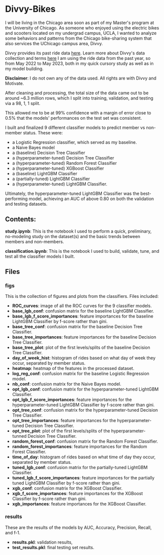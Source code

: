 # Divvy-Bikes
I will be living in the Chicago area soon as part of my Master's program at the University of Chicago. As someone who enjoyed using the electric bikes and scooters located on my undergrad campus, UCLA, I wanted to analyze some behaviors and patterns from the Chicago bike-sharing system that also services the UChicago campus area, Divvy.

Divvy provides its past ride data [here](https://divvy-tripdata.s3.amazonaws.com/index.html). Learn more about Divvy's data collection and terms [here](https://divvybikes.com/system-data) I am using the ride data from the past year, so from May 2022 to May 2023, both in my quick cursory study as well as in my model building.

**Disclaimer**: I do not own any of the data used. All rights are with Divvy and Motivate.

After cleaning and processing, the total size of the data came out to be around ~6.3 million rows, which I split into training, validation, and testing via a 98, 1, 1 split.

This allowed me to be at 99% confidence with a margin of error close to 0.5% that the models' performances on the test set was consistent.

I built and finalized 9 different classifier models to predict member vs non-member status. These were:
- a Logistic Regression classifier, which served as my baseline.
- a Naive Bayes model
- a (baseline) Decision Tree Classifier
- a (hyperparameter-tuned) Decision Tree Classifier
- a (hyperparameter-tuned) Random Forest Classifier
- a (hyperparameter-tuned) XGBoost Classifier
- a (baseline) LightGBM Classifier
- a (partially-tuned) LightGBM Classifier
- a (hyperparameter-tuned) LightGBM Classifier.

Ultimately, the hyperparameter-tuned LightGBM Classifier was the best-performing model, achieving an AUC of above 0.80 on both the validation and testing datasets.

## Contents:
**study.ipynb**: This is the notebook I used to perform a quick, preliminary, no-modeling study on the dataset(s) and the basic trends between members and non-members.

**classification.ipynb**: This is the notebook I used to build, validate, tune, and test all the classifier models I built.

## Files
### figs
This is the collection of figures and plots from the classifiers. Files included:
- **ROC_curves**: image of all the ROC curves for the 9 classifier models.
- **base_lgb_conf**: confusion matrix for the baseline LightGBM Classifier.
- **base_lgb_f_score_importances**: feature importances for the baseline LightGBM Classifier by f-score rather than gini.
- **base_tree_conf**: confusion matrix for the baseline Decision Tree Classifier.
- **base_tree_importances**: feature importances for the baseline Decision Tree Classifier.
- **base_tree_plot**: plot of the first levels/splits of the baseline Decision Tree Classifier.
- **day_of_week_hist**: histogram of rides based on what day of week they occur, separated by member status.
- **heatmap**: heatmap of the features in the processed dataset.
- **log_reg_conf**: confusion matrix for the baseline Logistic Regression model.
- **nb_conf**: confusion matrix for the Naive Bayes model.
- **opt_lgb_conf**: confusion matrix for the hyperparameter-tuned LightGBM Classifier.
- **opt_lgb_f_score_importances**: feature importances for the hyperparameter-tuned LightGBM Classifier by f-score rather than gini.
- **opt_tree_conf**: confusion matrix for the hyperparameter-tuned Decision Tree Classifier.
- **opt_tree_importances**: feature importances for the hyperparameter-tuned Decision Tree Classifier.
- **opt_tree_plot**: plot of the first levels/splits of the hyperparameter-tunned Decision Tree Classifier.
- **random_forest_conf**: confusion matrix for the Random Forest Classifier.
- **random_forest_importances**: feature importances for the Random Forest Classifier.
- **time_of_day**: histogram of rides based on what time of day they occur, separated by member status.
- **tuned_lgb_conf**: confusion matrix for the partially-tuned LightGBM Classifier.
- **tuned_lgb_f_score_importances**: feature importances for the partially tuned LightGBM Classifier by f-score rather than gini.
- **xgb_conf**: confusion matrix for the XGBoost Classifier.
- **xgb_f_score_importances**: feature importances for the XGBoost Classifier by f-score rather than gini.
- **xgb_importances**: feature importances for the XGBoost Classifier.

### results
These are the results of the models by AUC, Accuracy, Precision, Recall, and f-1.
- **results.pkl**: validation results,
- **test_results.pkl**: final testing set results.
